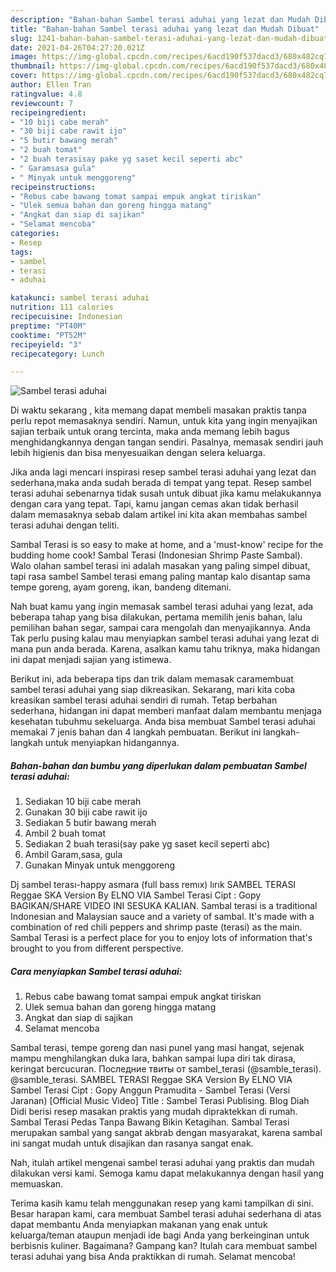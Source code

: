 ```yaml
---
description: "Bahan-bahan Sambel terasi aduhai yang lezat dan Mudah Dibuat"
title: "Bahan-bahan Sambel terasi aduhai yang lezat dan Mudah Dibuat"
slug: 1241-bahan-bahan-sambel-terasi-aduhai-yang-lezat-dan-mudah-dibuat
date: 2021-04-26T04:27:20.021Z
image: https://img-global.cpcdn.com/recipes/6acd190f537dacd3/680x482cq70/sambel-terasi-aduhai-foto-resep-utama.jpg
thumbnail: https://img-global.cpcdn.com/recipes/6acd190f537dacd3/680x482cq70/sambel-terasi-aduhai-foto-resep-utama.jpg
cover: https://img-global.cpcdn.com/recipes/6acd190f537dacd3/680x482cq70/sambel-terasi-aduhai-foto-resep-utama.jpg
author: Ellen Tran
ratingvalue: 4.8
reviewcount: 7
recipeingredient:
- "10 biji cabe merah"
- "30 biji cabe rawit ijo"
- "5 butir bawang merah"
- "2 buah tomat"
- "2 buah terasisay pake yg saset kecil seperti abc"
- " Garamsasa gula"
- " Minyak untuk menggoreng"
recipeinstructions:
- "Rebus cabe bawang tomat sampai empuk angkat tiriskan"
- "Ulek semua bahan dan goreng hingga matang"
- "Angkat dan siap di sajikan"
- "Selamat mencoba"
categories:
- Resep
tags:
- sambel
- terasi
- aduhai

katakunci: sambel terasi aduhai 
nutrition: 111 calories
recipecuisine: Indonesian
preptime: "PT40M"
cooktime: "PT52M"
recipeyield: "3"
recipecategory: Lunch

---
```



![Sambel terasi aduhai](https://img-global.cpcdn.com/recipes/6acd190f537dacd3/680x482cq70/sambel-terasi-aduhai-foto-resep-utama.jpg)

Di waktu  sekarang , kita memang dapat membeli masakan praktis tanpa perlu repot memasaknya sendiri. Namun, untuk kita yang ingin menyajikan sajian terbaik untuk orang tercinta, maka anda memang lebih bagus menghidangkannya dengan tangan sendiri. Pasalnya, memasak sendiri jauh lebih higienis dan bisa menyesuaikan dengan selera keluarga.

Jika anda lagi mencari inspirasi resep sambel terasi aduhai yang lezat dan sederhana,maka anda sudah berada di tempat yang tepat. Resep sambel terasi aduhai  sebenarnya tidak susah untuk dibuat jika kamu melakukannya dengan cara yang tepat. Tapi, kamu jangan cemas akan tidak berhasil dalam memasaknya 
sebab dalam artikel ini kita akan membahas sambel terasi aduhai dengan teliti.  

Sambal Terasi is so easy to make at home, and a &#39;must-know&#39; recipe for the budding home cook! Sambal Terasi (Indonesian Shrimp Paste Sambal). Walo olahan sambel terasi ini adalah masakan yang paling simpel dibuat, tapi rasa sambel Sambel terasi emang paling mantap kalo disantap sama tempe goreng, ayam goreng, ikan, bandeng ditemani.

Nah buat kamu yang ingin memasak sambel terasi aduhai yang lezat, ada beberapa tahap yang bisa dilakukan, pertama memilih jenis bahan, lalu pemilihan bahan segar, sampai cara mengolah dan menyajikannya. Anda Tak perlu pusing kalau mau menyiapkan sambel terasi aduhai yang lezat di mana pun anda berada. Karena, asalkan kamu  tahu triknya, maka hidangan ini dapat menjadi sajian yang istimewa.

Berikut ini, ada beberapa tips dan trik dalam memasak caramembuat sambel terasi aduhai yang siap dikreasikan. Sekarang, mari kita coba kreasikan sambel terasi aduhai sendiri di rumah. Tetap berbahan sederhana, hidangan ini dapat memberi manfaat dalam membantu menjaga kesehatan tubuhmu sekeluarga. Anda bisa membuat Sambel terasi aduhai memakai 7 jenis bahan dan 4 langkah pembuatan. Berikut ini langkah-langkah untuk menyiapkan hidangannya.

<!--inarticleads1-->

##### Bahan-bahan dan bumbu yang diperlukan dalam pembuatan Sambel terasi aduhai:

1. Sediakan 10 biji cabe merah
1. Gunakan 30 biji cabe rawit ijo
1. Sediakan 5 butir bawang merah
1. Ambil 2 buah tomat
1. Sediakan 2 buah terasi(say pake yg saset kecil seperti abc)
1. Ambil  Garam,sasa, gula
1. Gunakan  Minyak untuk menggoreng


Dj sambel terası-happy asmara (full bass remıx) lırık SAMBEL TERASI Reggae SKA Version By ELNO VIA Sambel Terasi Cipt : Gopy BAGIKAN/SHARE VIDEO INI SESUKA KALIAN. Sambal terasi is a traditional Indonesian and Malaysian sauce and a variety of sambal. It&#39;s made with a combination of red chili peppers and shrimp paste (terasi) as the main. Sambal Terasi is a perfect place for you to enjoy lots of information that&#39;s brought to you from different perspective. 

<!--inarticleads2-->

##### Cara menyiapkan Sambel terasi aduhai:

1. Rebus cabe bawang tomat sampai empuk angkat tiriskan
1. Ulek semua bahan dan goreng hingga matang
1. Angkat dan siap di sajikan
1. Selamat mencoba


Sambal terasi, tempe goreng dan nasi punel yang masi hangat, sejenak mampu menghilangkan duka lara, bahkan sampai lupa diri tak dirasa, keringat bercucuran. Последние твиты от sambel_terasi (@samble_terasi). @samble_terasi. SAMBEL TERASI Reggae SKA Version By ELNO VIA Sambel Terasi Cipt : Gopy Anggun Pramudita - Sambel Terasi (Versi Jaranan) [Official Music Video] Title : Sambel Terasi Publising. Blog Diah Didi berisi resep masakan praktis yang mudah dipraktekkan di rumah. Sambal Terasi Pedas Tanpa Bawang Bikin Ketagihan. Sambal Terasi merupakan sambal yang sangat akbrab dengan masyarakat, karena sambal ini sangat mudah untuk disajikan dan rasanya sangat enak. 

Nah, itulah artikel mengenai  sambel terasi aduhai  yang praktis dan mudah dilakukan versi kami. Semoga kamu dapat melakukannya dengan hasil yang memuaskan. 

Terima kasih kamu telah menggunakan resep yang kami tampilkan di sini. Besar harapan kami, cara membuat  Sambel terasi aduhai sederhana di atas dapat membantu Anda menyiapkan makanan yang enak untuk keluarga/teman ataupun menjadi ide bagi Anda yang berkeinginan untuk berbisnis kuliner. Bagaimana? Gampang kan? Itulah cara membuat sambel terasi aduhai yang bisa Anda praktikkan di rumah. Selamat mencoba!

